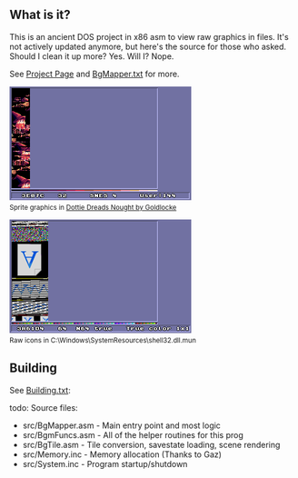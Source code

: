 ## What is it?

This is an ancient DOS project in x86 asm to view raw graphics in files. It's not actively updated anymore, but here's the source for those who asked. Should I clean it up more? Yes. Will I? Nope.

See [Project Page](http://pikensoft.com/programs-spriteview.html) and [BgMapper.txt](doc/SpriteView.txt) for more.

![Dottie Dreads Nought](doc/ScreenShot0.png)<br/>
<small>Sprite graphics in <a href="https://goldlocke.itch.io/dottie-dreads-nought">Dottie Dreads Nought by Goldlocke</a></small>

![Shell32 icons](doc/ScreenShot1.png)<br/>
<small>Raw icons in C:\Windows\SystemResources\shell32.dll.mun</small>

## Building

See [Building.txt](doc/Building.txt):

todo:
Source files:
- src/BgMapper.asm - Main entry point and most logic
- src/BgmFuncs.asm - All of the helper routines for this prog
- src/BgTile.asm - Tile conversion, savestate loading, scene rendering
- src/Memory.inc - Memory allocation (Thanks to Gaz)
- src/System.inc - Program startup/shutdown

